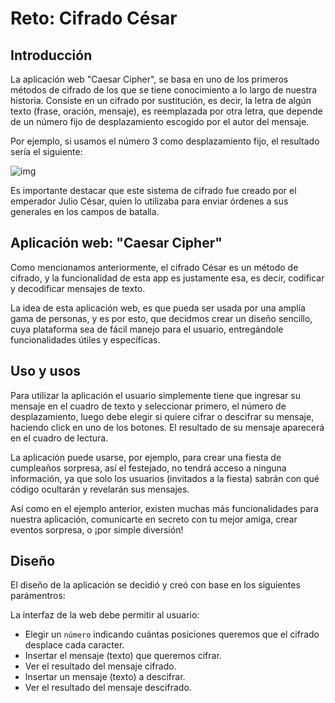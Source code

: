 # Reto: Cifrado César

## Introducción

La aplicación web "Caesar Cipher", se basa en uno de los primeros métodos de 
cifrado de los que se tiene conocimiento a lo largo de nuestra historia. 
Consiste en un cifrado por sustitución, es decir, la letra de algún texto 
(frase, oración, mensaje), es reemplazada por otra letra, que depende de un 
número fijo de desplazamiento escogido por el autor del mensaje.

Por ejemplo, si usamos el número 3 como desplazamiento fijo, el resultado sería
el siguiente:

![img](http://quhist.com/wp-content/uploads/2012/07/Captura-de-pantalla-2012-07-25-a-las-21.12.22.png) 


Es importante destacar que este sistema de cifrado fue creado por el emperador 
Julio César, quien lo utilizaba para enviar órdenes a sus generales en los 
campos de batalla.

## Aplicación web: "Caesar Cipher"

Como mencionamos anteriormente, el cifrado César es un método de cifrado, y la
funcionalidad de esta app es justamente esa, es decir, codificar y 
decodificar mensajes de texto. 

La idea de esta aplicación web, es que pueda ser usada por una amplía gama de 
personas, y es por esto, que decidmos crear un diseño sencillo, cuya plataforma 
sea de fácil manejo para el usuario, entregándole funcionalidades útiles y 
específicas.

## Uso y usos

Para utilizar la aplicación el usuario simplemente tiene que ingresar su mensaje
en el cuadro de texto y seleccionar primero, el número de desplazamiento, luego
debe elegir si quiere cifrar o descifrar su mensaje, haciendo click en uno de los
botones. El resultado de su mensaje aparecerá en el cuadro de lectura.

La aplicación puede usarse, por ejemplo, para crear una fiesta de cumpleaños
sorpresa, así el festejado, no tendrá acceso a ninguna información, ya que
solo los usuarios (invitados a la fiesta) sabrán con qué código ocultarán y 
revelarán sus mensajes.

Así como en el ejemplo anterior, existen muchas más funcionalidades para nuestra
aplicación, comunicarte en secreto con tu mejor amiga, crear eventos sorpresa,
o ¡por simple diversión!

## Diseño

El diseño de la aplicación se decidió y creó con base en los siguientes parámentros:

La interfaz de la web debe permitir al usuario:

* Elegir un `número` indicando cuántas posiciones queremos que el cifrado
  desplace cada caracter.
* Insertar el mensaje (texto) que queremos cifrar.
* Ver el resultado del mensaje cifrado.
* Insertar un mensaje (texto) a descifrar.
* Ver el resultado del mensaje descifrado.
